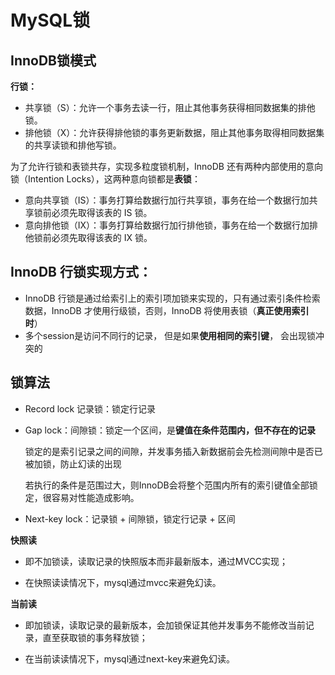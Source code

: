 # MySQL锁



## **InnoDB锁模式**

**行锁：**

- 共享锁（S）：允许一个事务去读一行，阻止其他事务获得相同数据集的排他锁。 
- 排他锁（X）：允许获得排他锁的事务更新数据，阻止其他事务取得相同数据集的共享读锁和排他写锁。

为了允许行锁和表锁共存，实现多粒度锁机制，InnoDB 还有两种内部使用的意向锁（Intention Locks），这两种意向锁都是**表锁**：

- 意向共享锁（IS）：事务打算给数据行加行共享锁，事务在给一个数据行加共享锁前必须先取得该表的 IS 锁。 
- 意向排他锁（IX）：事务打算给数据行加行排他锁，事务在给一个数据行加排他锁前必须先取得该表的 IX 锁。





## **InnoDB 行锁实现方式：**

- InnoDB 行锁是通过给索引上的索引项加锁来实现的，只有通过索引条件检索数据，InnoDB 才使用行级锁，否则，InnoDB 将使用表锁（**真正使用索引时**）
- 多个session是访问不同行的记录， 但是如果**使用相同的索引键**， 会出现锁冲突的



## 锁算法

- Record lock 记录锁：锁定行记录

- Gap lock：间隙锁：锁定一个区间，是**键值在条件范围内，但不存在的记录**

    锁定的是索引记录之间的间隙，并发事务插入新数据前会先检测间隙中是否已被加锁，防止幻读的出现

    若执行的条件是范围过大，则InnoDB会将整个范围内所有的索引键值全部锁定，很容易对性能造成影响。

- Next-key lock：记录锁 + 间隙锁，锁定行记录 + 区间



**快照读**

- 即不加锁读，读取记录的快照版本而非最新版本，通过MVCC实现；

- 在快照读读情况下，mysql通过mvcc来避免幻读。

**当前读**

- 即加锁读，读取记录的最新版本，会加锁保证其他并发事务不能修改当前记录，直至获取锁的事务释放锁；

- 在当前读读情况下，mysql通过next-key来避免幻读。